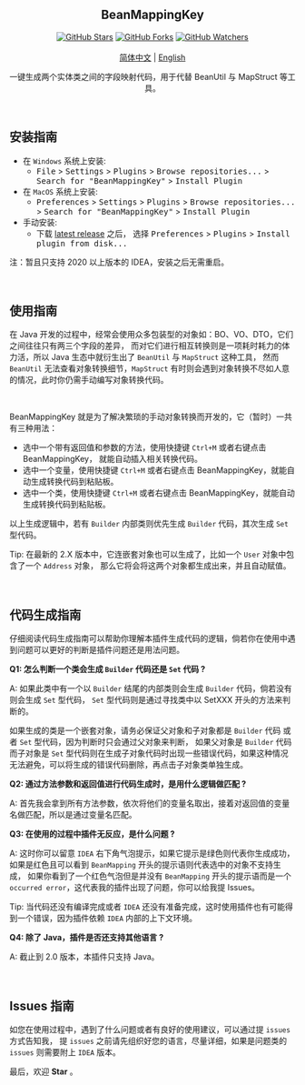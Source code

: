 <h2 align="center">BeanMappingKey</h2>

<p align="center">
  <a title="GitHub Stars" target="_blank" href="https://github.com/rookie-ricardo/BeanMappingKey/stargazers"><img alt="GitHub Stars" src="https://img.shields.io/github/stars/rookie-ricardo/BeanMappingKey.svg?label=Stars&style=social"></a>  
  <a title="GitHub Forks" target="_blank" href="https://github.com/rookie-ricardo/BeanMappingKey/network/members"><img alt="GitHub Forks" src="https://img.shields.io/github/forks/rookie-ricardo/BeanMappingKey.svg?label=Forks&style=social"></a>
  <a title="GitHub Watchers" target="_blank" href="https://github.com/rookie-ricardo/BeanMappingKey/watchers"><img alt="GitHub Watchers" src="https://img.shields.io/github/watchers/rookie-ricardo/BeanMappingKey.svg?label=Watchers&style=social"></a>
  <br>
  <br>
  <a title="简体中文" href="#">简体中文</a> | <a title="English" href="README_EN.md">English</a>
</p>

<p align="center">  
  一键生成两个实体类之间的字段映射代码，用于代替 BeanUtil 与 MapStruct 等工具。
  <br>
</p>

<br/>

## 安装指南

- 在 `Windows` 系统上安装:
    - <kbd>File</kbd> > <kbd>Settings</kbd> > <kbd>Plugins</kbd> > <kbd>Browse repositories...</kbd> > <kbd>Search for "BeanMappingKey"</kbd> > <kbd>Install Plugin</kbd>
- 在 `MacOS` 系统上安装:
    - <kbd>Preferences</kbd> > <kbd>Settings</kbd> > <kbd>Plugins</kbd> > <kbd>Browse repositories...</kbd> > <kbd>Search for "BeanMappingKey"</kbd> > <kbd>Install Plugin</kbd>
- 手动安装:
    - 下载 [latest release](https://github.com/rookie-ricardo/BeanMappingKey/releases/latest) 之后， 选择 <kbd>Preferences</kbd> > <kbd>Plugins</kbd> > <kbd>Install plugin from disk...</kbd>

注：暂且只支持 2020 以上版本的 IDEA，安装之后无需重启。

<br/>

## 使用指南

在 Java 开发的过程中，经常会使用众多包装型的对象如：BO、VO、DTO，它们之间往往只有两三个字段的差异， 
而对它们进行相互转换则是一项耗时耗力的体力活，所以 Java 生态中就衍生出了 `BeanUtil` 与 `MapStruct` 这种工具，
然而 `BeanUtil` 无法查看对象转换细节，`MapStruct` 有时则会遇到对象转换不尽如人意的情况，此时你仍需手动编写对象转换代码。

<br/>

BeanMappingKey 就是为了解决繁琐的手动对象转换而开发的，它（暂时）一共有三种用法：

- 选中一个带有返回值和参数的方法，使用快捷键 `Ctrl+M` 或者右键点击 BeanMappingKey，
就能自动插入相关转换代码。
- 选中一个变量，使用快捷键 `Ctrl+M` 或者右键点击 BeanMappingKey，就能自动生成转换代码到粘贴板。
- 选中一个类，使用快捷键 `Ctrl+M` 或者右键点击 BeanMappingKey，就能自动生成转换代码到粘贴板。

以上生成逻辑中，若有 `Builder` 内部类则优先生成 `Builder` 代码，其次生成 `Set` 型代码。

Tip: 在最新的 2.X 版本中，它连嵌套对象也可以生成了，比如一个 `User` 对象中包含了一个 `Address` 对象，
那么它将会将这两个对象都生成出来，并且自动赋值。

<br/>

## 代码生成指南

仔细阅读代码生成指南可以帮助你理解本插件生成代码的逻辑，倘若你在使用中遇到问题可以更好的判断是插件问题还是用法问题。


**Q1: 怎么判断一个类会生成 `Builder` 代码还是 `Set` 代码 ?**

A: 如果此类中有一个以 `Builder` 结尾的内部类则会生成 `Builder` 代码，倘若没有则会生成 `Set` 型代码，
`Set` 型代码则是通过寻找类中以 SetXXX 开头的方法来判断的。

如果生成的类是一个嵌套对象，请务必保证父对象和子对象都是 `Builder` 代码 或者 `Set` 型代码，因为判断时只会通过父对象来判断，
如果父对象是 `Builder` 代码而子对象是 `Set` 型代码则在生成子对象代码时出现一些错误代码，如果这种情况无法避免，可以将生成的错误代码删除，再点击子对象类单独生成。


**Q2: 通过方法参数和返回值进行代码生成时，是用什么逻辑做匹配 ?**

A: 首先我会拿到所有方法参数，依次将他们的变量名取出，接着对返回值的变量名做匹配，所以是通过变量名匹配。


**Q3: 在使用的过程中插件无反应，是什么问题 ?**

A: 这时你可以留意 `IDEA` 右下角气泡提示，如果它提示是绿色则代表你生成成功，如果是红色且可以看到 `BeanMapping` 开头的提示语则代表选中的对象不支持生成，
如果你看到了一个红色气泡但是并没有 `BeanMapping` 开头的提示语而是一个 `occurred error`，这代表我的插件出现了问题，你可以给我提 Issues。

Tip: 当代码还没有编译完成或者 `IDEA` 还没有准备完成，这时使用插件也有可能得到一个错误，因为插件依赖 `IDEA` 内部的上下文环境。


**Q4: 除了 Java，插件是否还支持其他语言 ?**

A: 截止到 2.0 版本，本插件只支持 Java。

<br/>

## Issues 指南

如您在使用过程中，遇到了什么问题或者有良好的使用建议，可以通过提 `issues` 方式告知我，
提 `issues` 之前请先组织好您的语言，尽量详细，如果是问题类的 `issues` 则需要附上 `IDEA` 版本。

最后，欢迎 **Star** 。

